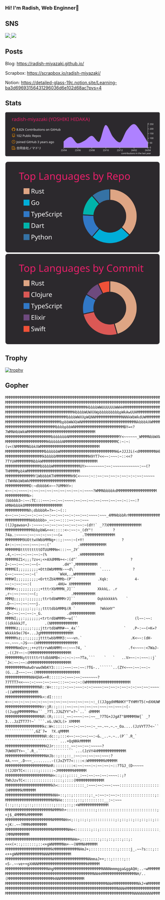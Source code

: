 ### Hi! I'm Radish, Web Enginner👋

## SNS
<p align="left"> 
  <a href="https://github.com/radish-miyazaki/radish-miyazaki/">
    <img src="https://komarev.com/ghpvc/?username=radish-miyazaki"/>
  </a>
  <a href="https://github.com/radish-miyazaki">
    <img height="20" src="https://img.shields.io/github/followers/radish-miyazaki?label=follow&logo=github&style=flat" />
  </a>
</p>

## Posts
Blog: https://radish-miyazaki.github.io/

Scrapbox: https://scrapbox.io/radish-miyazaki/

Notion: https://detailed-glass-19c.notion.site/Learning-ba3d69693156431296036d6e102d68ac?pvs=4

## Stats
![](https://raw.githubusercontent.com/radish-miyazaki/radish-miyazaki/main/profile-summary-card-output/monokai/0-profile-details.svg)

![](https://raw.githubusercontent.com/radish-miyazaki/radish-miyazaki/main/profile-summary-card-output/monokai/1-repos-per-language.svg)
![](https://raw.githubusercontent.com/radish-miyazaki/radish-miyazaki/main/profile-summary-card-output/monokai/2-most-commit-language.svg)

## Trophy
[![trophy](https://github-profile-trophy.vercel.app/?username=radish-miyazaki&rank=SECRET,SSS,SS,S,AAA,AA,A,B,C&theme=dracula)](https://github.com/ryo-ma/github-profile-trophy)

## Gopher
```
MMMMMMMMMMMMMMMMMMMMMMMMMMMMMMMMMMMMMMMMMMMMMMMMMMMMMMMMMMMMMMMMMMMMMMMMMMMMMMMMMMMMMMMMMMMMMMMMMMMM
MMMMMMMMMMMMMMMMMMMMMMMMMMMMMMMMMMMMMMMMMMMMMMMMMMMMMMMMMMMMMMMMMMMMMMMMMMMMMMMMMMMMMMMMMMMMMMMMMMMM
MMMMMMMMMMMMMMMMMMMMMMMMMMMMMMMMMMMMMHbbbbWWUUUUUUWWHHMMMMMMMMMMMMMMMMMMMMMMMMMMMMMMMMMMMMMMMMMMMMMM
MMMMMMMMMMMMMMMMMMMMMMMMMMMMMMMHbbbbWUWXXWpbbbbbbbbbpWkAwUUHMMMMMMMMMMMMMMMMMMMMMMMMMMMMMMMMMMMMMMMM
MMMMMMMMMMMMMMMMMMMMMMMMMMMMbbbbWWXXpWQNNMMMMMMMMMMMMNNNkWbWkdUWMMMMMMMMMMMMMMMMMMMMMMMMMMMMMMMMMMMM
MMMMMMMMMMMMMMMMMMMMMMMMMbpbbWWXbWNMMMMMMMMMMMMMMMMMMMMMMMMNkbbbkXWMMMMMMMMMMMMMMMMMMMMMMMMMMMMMMMMM
MMMMMMMMMMMMMMMMMMMMMMMbbbbpbbWNMMMMMMMMMMMMMMMMMMMMMMBY=<?7WMNHbbWkWMMMMMMMMMMMMMMMMMMMMMMMMMMMMMMM
MMMMMMMMMMMMMMMMMMMMMbbbbbbbNMMMMMMMMMMMMMMMMMMMMMMMY<~~~~~~_WMMMNbbWXWMMMMMMMMMMMMMMMMMMMMMMMMMMMMM
MMMMMMMMMMMMMMMMMMMHbbbbbbNMMMMMMMMMMMMMMMMMMMMMMMMC:~:~:(v<(NMMMMMNbbkXWMMMMMMMMMMMMMMMMMMMMMMMMMMM
MMMMMMMMMMMMMMMMMMbbbbbbWMMMMMMMMMMMMMMMMMMMMMMMMMH&+JJJJi(<dMMMMMMMNHbbXWMMMMMMMMMMMMMMMMMMMMMMMMMM
MMMMMMMMMMMMMMMMMkbbbbbMMMMMMMMMMMMMMMH9YT7<<~~:~~~:~::<<?7TYUHMMMMMMMNbbkWMMMMMMMMMMMMMMMMMMMMMMMMM
MMMMMMMMMMMMMMMMbbbbbWMMMMMMMMMMMMUY>~~~~~~~~:~~:~~~~~~~~~~~~:~~(?THMMMMpbkWMMMMMMMMMMMMMMMMMMMMMMMM
MMMMMMMMMMMMMY1WbbbbKTHMMMMMMMH9C<~~~~:~::~~:~~:~~:~:~~:~:~:~~:~~~~~(TWHNkbWbWkMMMMMMMMMMMMMMMMMMMMM
MMMMMMMMMMMD:~dbbbbK<~~?UMMHY>:<~~:~:~~~~:~:~~:~~:~~:~~:~~:~~:~~:~:~~~~?WMMNbbbbkdMMMMMMMMMMMMMMMMMM
MMMMMMMMMMN>:(bbbbb3~:~~:TC:::~~~:~~:~~:~~~~:~~:~~:~~:~~:~~~:~~:~~:~::~~:?HMNHbbbkOMMMMMMMMMMMMMMMMM
MMMMMMMMMMNh;dbbbbR=?>~:~(::<~~:~~:~~:~~:~:~~:~~:~~:~~:~~:~:~~:~~:~~~~:~~~_4MMHbbbRrMMMMMMMMMMMMMMMM
MMMMMMMMMMMNHbbbbb>_~~:~~::::~~:~~:~~~((JJgawaa+J-:~~~~:~~:~~:~~:~~:~~:~~:~(dY!` _?7XMMMMMMMMMMMMMMM
MMMMMMMMMMMMNbbpbW&+<<:::::<~:~~:~_(dY"!         ?74a.:~~~~~:~~:~~:~:~~:~~(=         .TMMMMMMMMMMMMM
MMMMMMMM9UOttwVWbbMMNg+::;:~~~:~(+Y!                 ?4+:~:~~:~~~:~~~:~~:('            .HMMMMMMMMMMM
MMMMMMBtttttttttOTUUMMMm<:::~~_JY`                     .4,~:~~:~:~~:~~:~(%              .HMMMMMMMMMM
MMMMM8Z1<;;;?zv<;<+AXdMMN+<~:(d^`                        ?2~:~~:~~:~~:~~(~          .dH"`,MMMMMMMMMM
MMMMEI;;;;;;;;;+OttOWbMMMN-~~d\`           `....          ?c~~:~~~~:~~:~(`         `WkH,.,WMMMMMMMMM
MMM#I;;;;;;;;;;<OrttZbkMMMb~(P``          .Xqk:            4-~~:~:~~:~~:(           .4HU= XMMMMMMMMM
MMM#>;;;;;;;;;;;+tttrXbMMMN_J]``          XkkkL. .r        ,r~:~~:~~~:~~(;      `        .MMMMMMMMMM
MMM@;;;;;:;;;;;;;ttrtdbWMMMrJ]``          Oqkkkkkk%    `   .D~~:~~:~~:~~~j.              dMMMMMMMMMM
MMM#<;;;;;;:;;:;;ttttdbbMMM$(R `           ?WkkHY^         .D~:~~:~~:~~:~_G.           .dMMMMMMMMMMM
MMMNI;;;:;;;;;;;<trtrdbWMMM>~w[``                          (l~~:~~:((dkkkkJT,        .(NMMMMMMMMMMMM
MMMMKz;;;;;;:;;;jttrtdbWMM#~~_4x``                    `   .P~:~~(+K=?Wkkkk9e(76+...JgMMMMMMMMMMMMMMM
MMMMMsz;;:;;;;;jttttwbbMMM3:~~~vn.`                      .K<~~:(dH-~~.~~~.~J$~~~(HMMMMMMMMMMMMMMMMMM
MMMMMNmOz+;;++zttrrwWbNMMt~~:~~~?4, `                   .f<~~~~:<7WaJ-_-((JY~~:~(MMMMMMMMMMMMMMMMMMM
MMMMMMMNyttttttrttdbbNMB<:~:~:~:~~?Ta,```    `   `   ..V>~~:~:~~~::j` `J<:~~:~~:dMMMMMMMMMMMMMMMMMMM
MMMMMMMMMmAwOrwwdWbKY3:::::~~~:~~:~~:?TG-..``````..(ZY<~~~:~~:~~:~(G...Z~~~:~~:(MMMMMMMMMMMMMMMMMMMM
MMMMMMMMMMMNNHQkK=+R::::::~:~~~:~~:~~~~~~~?77TTT7<<~~~:~:~~~:~~:~~~:::~~:~~:~:(WMMMMMMMMMMMMMMMMMMMM
MMMMMMMMMMMMMMMNR::W<:::;::~:~~:~~~:~:~:~~~~:~~:~~:~:~~:~:~:~~:~~:~~~~:~~::_:+XTY7uJ--((WMMMMMMMMMMM
MMMMMMMMMMMMMMMMk<:dI:::::<~~:~~:~:~~:~~:~:~~:~~:~~:~~:~~~:~~:~~:~:_((JJggdHMNHKY"TYHMYT5(+dXHUWMMMM
MMMMMMMMMMMMMMMMHr:jR::;::::~~:~~:~~:~~:~~:~~~:~~:~~~:~(-((JuggMMMMMMMmx`` _?Tl.JJ&ZYY"=?~`..` dMMMM
MMMMMMMMMMMMMMMMNR:(R;:::::_~~:~~~~:~~:~~__?7TG+JJgAT"BMMMM9W{` _?3...JzZTT77!~` ```.x&.UWJL(> XMMMM
MMMMMMMMMMMMMMMMMkc:W<:::::::~~:~:~~:~~:~_~~.~~.~.~_Oa....(JzVYT77<~`` `````````````,GZ`7=  ?X.qMMMM
MMMMMMMMMMMMMMMMMNR:dc::;:::<~~:~~:~~:~~:~&._..~.~..(P``.R_` ```````````````````````` ...+QqNNkMMMMM
MMMMMMMMMMMMMMMMMMH2Jr:::::::_~~:~~:~~:~~~~~?7UW0OTY>~_`.R_.```````````````` ...(JzVY4HMMMMMMMMMMMMM
MMMMMMMMMMMMMMMMMMNHJb::;::;::_:~~:~~:~~:~~:~~~:?4A.~~~_.D~~~_........-((JxZYT7<::::<:WMMMMMMMkMMMMM
MMMMMMMMMMMMMMMMMMMNHR:::::::::<:~~:~~~:~:~~:~~:~::?TGJ_(D~~~~~((JJOYTC<::::::;::::::~JMMMMMMMHMMMMM
MMMMMMMMMMMMMMMMMMMMNH<::;::;::::_:~~:~~:~~:~~:~~~~::;?TWhJzvTC<:::::::::::::::::;::::(MMMMMMMMMMMMM
MMMMMMMMMMMMMMMMMMMMMkh<::::::::::::_:~~~:~~:~~~:~~~::::::::::::::::::::::;::;::::::::(HMMMMMkMMMMMM
MMMMMMMMMMMMMMMMMMMMMHNH+::;::;:::::::;:_~:~~:~:~~:~::::::::::::::::;::;:::::::;::::::JMMMMMNNMMMMMM
MMMMMMMMMMMMMMMMMMMMMNMNHe::::::;::;:::::::::__:~:~~~(::;::;::;::;:::::::::;::::;::;:+WMMMMMMMMMMMMM
MMMMMMMMMMMMMMMMMMMMMNMMMHh+:::::::::::::;:::::::::::::::::::::::::::;::;::::;:::::<j$_4MMMMkMMMMMMM
MMMMMMMMMMMMMMMMMMMMMNMMMMNHn<;::;::;:;:::::::::::;:;::;::;::;::;::;::::::;::::::<jK:.~~?MMMHMMMMMMM
MMMMMMMMMMMMMMMMMMMMMNMMMMMMNHe<:::::::;::;:::::::::::::::::::::::::::;:::::::;++WMNe~..~(MMNMMMMMMM
MMMMMMMMMMMMMMMMMMMMMMMMMMMMMMNHm+;::::::::;::;::;:::;::;:<<<(+::;::::::;::<+gWNMMMMNm+-~(NMMNHMMMMM
MMMMMMMMMMMMMMMMMMMMMkMMMMMMMMMMMNHmJ+;::::::::::::;:::::j_.~~?s:::;::<++gWNMMMMMMMMMMMNNNMMMMMMMMMM
MMMMMMMMMMMMMMMMMMMMMNMMMMMMMMMMMMMMMNNmmaJ++;::;:::::;::<S-.~~ve++gXHNNMMMMMMMMMMMMMMMMMMMMMMHMMMMM
MMMMMMMMMMMMMMMMMMMNHgMMMMMMMMMMMMMMMMMMMMMMNNNNmmmgga&ggAQH;..~wMMMMMMMMMMMMMMMMMMMMMMMMMMHNMMMMMMM
MMMMMMMMMMMMMMMMMMMMMMMMMMMMMMMMMMMMMMMMNNHHMMMMMMMMMMMMMMMNH/..(MMMMMMMMMMMMMMMMMMMMMHNNMMMMMMMMMMM
MMMMMMMMMMMMMMMMMMMMMMMMMMMMMMMMMMMMMMMMMMMMMMNNHMMMMMMMMMMMNkJ+WMMMMMMMMMMMMMMMHHNNMMMMMMMMMMMMMMMM
MMMMMMMMMMMMMMMMMMMMMMMMMMMMMMMMMMMMMMMMMMMMMMMMMMMNNNHMMMMMMMMMMMMMMMMMHHNNNMMMMMMMMMMMMMMMMMMMMMMM
MMMMMMMMMMMMMMMMMMMMMMMMMMMMMMMMMMMMMMMMMMMMMMMMMMMMMMMMMMNNNNNNNNNMMMMMMMMMMMMMMMMMMMMMMMMMMMMMMMMM
```
